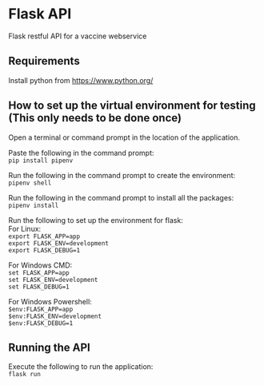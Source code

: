 # Flask API
Flask restful API for a vaccine webservice

## Requirements
Install python from https://www.python.org/

## How to set up the virtual environment for testing (This only needs to be done once)
Open a terminal or command prompt in the location of the application.

Paste the following in the command prompt:  
`pip install pipenv`

Run the following in the command prompt to create the environment:  
`pipenv shell`

Run the following in the command prompt to install all the packages:  
`pipenv install` 

Run the following to set up the environment for flask:  
For Linux:  
`export FLASK_APP=app`  
`export FLASK_ENV=development`  
`export FLASK_DEBUG=1`

For Windows CMD:  
`set FLASK_APP=app`  
`set FLASK_ENV=development`  
`set FLASK_DEBUG=1`

For Windows Powershell:  
`$env:FLASK_APP=app`  
`$env:FLASK_ENV=development`  
`$env:FLASK_DEBUG=1`

## Running the API
Execute the following to run the application:  
`flask run`